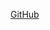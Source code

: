 [GitHub](https://github.com/abhishekshastri7678/markdown-portfolio/edit/add-images-links/_includes/03-links.md)
